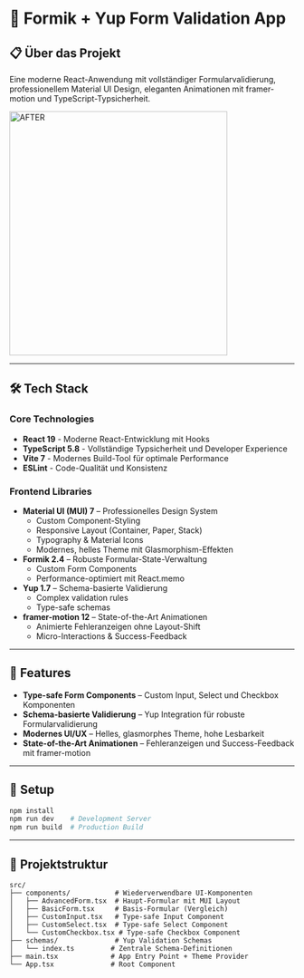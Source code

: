 # 🚀 Formik + Yup Form Validation App

## 📋 Über das Projekt

Eine moderne React-Anwendung mit vollständiger Formularvalidierung, professionellem Material UI Design, eleganten Animationen mit framer-motion und TypeScript-Typsicherheit.

<img width="385" height="431" alt="AFTER" src="https://github.com/user-attachments/assets/b49ac9ee-10d9-4054-915e-98f8434cf04a" />

---

## 🛠️ Tech Stack

### Core Technologies

- **React 19** - Moderne React-Entwicklung mit Hooks
- **TypeScript 5.8** - Vollständige Typsicherheit und Developer Experience
- **Vite 7** - Modernes Build-Tool für optimale Performance
- **ESLint** - Code-Qualität und Konsistenz

### Frontend Libraries

- **Material UI (MUI) 7** – Professionelles Design System
  - Custom Component-Styling
  - Responsive Layout (Container, Paper, Stack)
  - Typography & Material Icons
  - Modernes, helles Theme mit Glasmorphism-Effekten
- **Formik 2.4** – Robuste Formular-State-Verwaltung
  - Custom Form Components
  - Performance-optimiert mit React.memo
- **Yup 1.7** – Schema-basierte Validierung
  - Complex validation rules
  - Type-safe schemas
- **framer-motion 12** – State-of-the-Art Animationen
  - Animierte Fehleranzeigen ohne Layout-Shift
  - Micro-Interactions & Success-Feedback

---

## 🎯 Features

- **Type-safe Form Components** – Custom Input, Select und Checkbox Komponenten
- **Schema-basierte Validierung** – Yup Integration für robuste Formularvalidierung
- **Modernes UI/UX** – Helles, glasmorphes Theme, hohe Lesbarkeit
- **State-of-the-Art Animationen** – Fehleranzeigen und Success-Feedback mit framer-motion

---

## 🚀 Setup

```bash
npm install
npm run dev    # Development Server
npm run build  # Production Build
```

---

## 📁 Projektstruktur

```
src/
├── components/           # Wiederverwendbare UI-Komponenten
│   ├── AdvancedForm.tsx  # Haupt-Formular mit MUI Layout
│   ├── BasicForm.tsx     # Basis-Formular (Vergleich)
│   ├── CustomInput.tsx   # Type-safe Input Component
│   ├── CustomSelect.tsx  # Type-safe Select Component
│   └── CustomCheckbox.tsx # Type-safe Checkbox Component
├── schemas/              # Yup Validation Schemas
│   └── index.ts         # Zentrale Schema-Definitionen
├── main.tsx             # App Entry Point + Theme Provider
└── App.tsx              # Root Component
```
